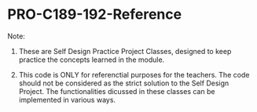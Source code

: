 # PRO-C189-192-Reference
Note: 
1. These are Self Design Practice Project Classes, designed to keep practice the concepts learned in the module.

2. This code is ONLY for referenctial purposes for the teachers. The code should not be considered as the strict solution to the Self Design Project. The functionalities dicussed in these classes can be implemented in various ways.


<img src="" />
